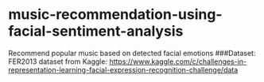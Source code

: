 # music-recommendation-using-facial-sentiment-analysis
Recommend popular music based on detected facial emotions
###Dataset:
    FER2013 dataset from Kaggle: https://www.kaggle.com/c/challenges-in-representation-learning-facial-expression-recognition-challenge/data
